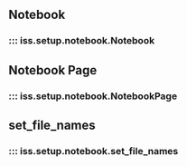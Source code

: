 ## Notebook
### ::: iss.setup.notebook.Notebook
## Notebook Page
### ::: iss.setup.notebook.NotebookPage
## set_file_names
### ::: iss.setup.notebook.set_file_names
